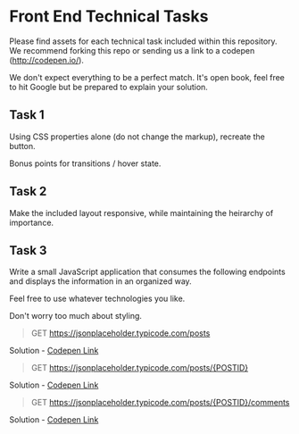 # Front End Technical Tasks

Please find assets for each technical task included within this repository. We recommend forking this repo or sending us a link to a codepen (http://codepen.io/).

We don't expect everything to be a perfect match. It's open book, feel free to hit Google but be prepared to explain your solution.

## Task 1

Using CSS properties alone (do not change the markup), recreate the button.

Bonus points for transitions / hover state.

## Task 2

Make the included layout responsive, while maintaining the heirarchy of importance.

## Task 3

Write a small JavaScript application that consumes the following endpoints and displays the information in an organized way.

Feel free to use whatever technologies you like.

Don't worry too much about styling.

>GET https://jsonplaceholder.typicode.com/posts  

Solution - [Codepen Link](https://codepen.io/joshharrington/pen/paoPVK)

>GET https://jsonplaceholder.typicode.com/posts/{POSTID}  

Solution - [Codepen Link](https://codepen.io/joshharrington/pen/rJNGqP)

>GET https://jsonplaceholder.typicode.com/posts/{POSTID}/comments  

Solution - [Codepen Link](https://codepen.io/joshharrington/pen/qxBjjq)
